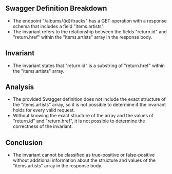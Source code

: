 ## Swagger Definition Breakdown
- The endpoint "/albums/{id}/tracks" has a GET operation with a response schema that includes a field "items.artists".
- The invariant refers to the relationship between the fields "return.id" and "return.href" within the "items.artists" array in the response body.

## Invariant
- The invariant states that "return.id" is a substring of "return.href" within the "items.artists" array.

## Analysis
- The provided Swagger definition does not include the exact structure of the "items.artists" array, so it is not possible to determine if the invariant holds for every valid request.
- Without knowing the exact structure of the array and the values of "return.id" and "return.href", it is not possible to determine the correctness of the invariant.

## Conclusion
- The invariant cannot be classified as true-positive or false-positive without additional information about the structure and values of the "items.artists" array in the response body.
